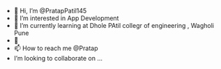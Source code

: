 - 👋 Hi, I’m @PratapPatil145
- 👀 I’m interested in App Development
- 🌱 I’m currently learning at Dhole PAtil collegr of engineering , Wagholi Pune
- 💞️
- 📫 How to reach me @Pratap
-  I’m looking to collaborate on ...

<!---
PratapPatil145/PratapPatil145 is a ✨ special ✨ repository because its `README.md` (this file) appears on your GitHub profile.
You can click the Preview link to take a look at your changes.
--->
